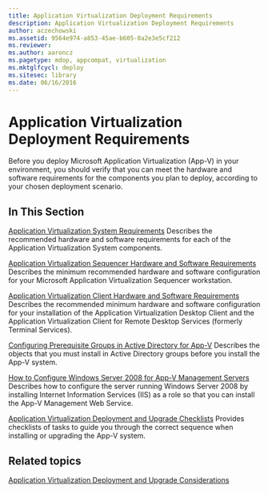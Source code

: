 ```yaml
---
title: Application Virtualization Deployment Requirements
description: Application Virtualization Deployment Requirements
author: aczechowski
ms.assetid: 9564e974-a853-45ae-b605-0a2e3e5cf212
ms.reviewer:
ms.author: aaroncz
ms.pagetype: mdop, appcompat, virtualization
ms.mktglfcycl: deploy
ms.sitesec: library
ms.date: 06/16/2016
---
```



# Application Virtualization Deployment Requirements


Before you deploy Microsoft Application Virtualization (App-V) in your environment, you should verify that you can meet the hardware and software requirements for the components you plan to deploy, according to your chosen deployment scenario.

## In This Section


<a href="" id="application-virtualization-system-requirements"></a>[Application Virtualization System Requirements](application-virtualization-system-requirements.md)
Describes the recommended hardware and software requirements for each of the Application Virtualization System components.

<a href="" id="application-virtualization-sequencer-hardware-and-software-requirements"></a>[Application Virtualization Sequencer Hardware and Software Requirements](application-virtualization-sequencer-hardware-and-software-requirements.md)
Describes the minimum recommended hardware and software configuration for your Microsoft Application Virtualization Sequencer workstation.

<a href="" id="application-virtualization-client-hardware-and-software-requirements"></a>[Application Virtualization Client Hardware and Software Requirements](application-virtualization-client-hardware-and-software-requirements.md)
Describes the recommended minimum hardware and software configuration for your installation of the Application Virtualization Desktop Client and the Application Virtualization Client for Remote Desktop Services (formerly Terminal Services).

<a href="" id="configuring-prerequisite-groups-in-active-directory-for-app-v"></a>[Configuring Prerequisite Groups in Active Directory for App-V](configuring-prerequisite-groups-in-active-directory-for-app-v.md)
Describes the objects that you must install in Active Directory groups before you install the App-V system.

<a href="" id="how-to-configure-windows-server-2008-for-app-v-management-servers"></a>[How to Configure Windows Server 2008 for App-V Management Servers](how-to-configure-windows-server-2008-for-app-v-management-servers.md)
Describes how to configure the server running Windows Server 2008 by installing Internet Information Services (IIS) as a role so that you can install the App-V Management Web Service.

<a href="" id="application-virtualization-deployment-and-upgrade-checklists"></a>[Application Virtualization Deployment and Upgrade Checklists](application-virtualization-deployment-and-upgrade-checklists.md)
Provides checklists of tasks to guide you through the correct sequence when installing or upgrading the App-V system.

## Related topics


[Application Virtualization Deployment and Upgrade Considerations](application-virtualization-deployment-and-upgrade-considerations.md)

 

 





